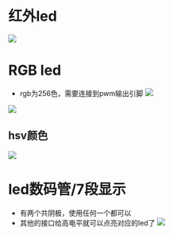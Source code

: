 # 红外led
![](../../photo/Pasted%20image%2020221129150551.png)
# RGB led
- rgb为256色，需要连接到pwm输出引脚
![](../../photo/Pasted%20image%2020221129152930.png)

![](../../photo/Pasted%20image%2020221129152623.png)



## hsv颜色
![](../../photo/Pasted%20image%2020221129150757.png)

# led数码管/7段显示
- 有两个共阴极，使用任何一个都可以
- 其他的接口给高电平就可以点亮对应的led了
![](../../photo/Pasted%20image%2020221118175837.png)


